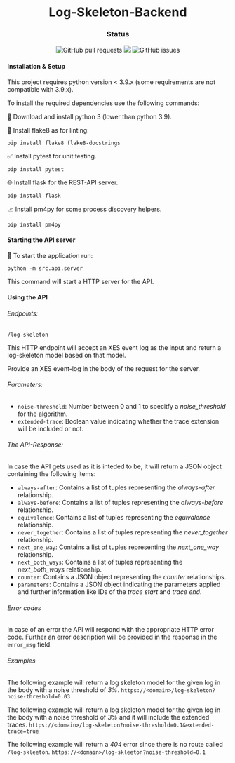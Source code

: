 <h1 align="center">Log-Skeleton-Backend</h1>

<h3 align="center"> Status </h3>

<p align="center">
  <img alt="GitHub pull requests" src="https://img.shields.io/github/issues-pr/Process-Discover-Log-Skeleton/Log-Skeleton-Backend">
  <img src="https://github.com/Process-Discover-Log-Skeleton/Log-Skeleton-Backend/workflows/Build/badge.svg?branch=development"/>
  <img alt="GitHub issues" src="https://img.shields.io/github/issues/Process-Discover-Log-Skeleton/Log-Skeleton-Backend">
</p>


#### Installation & Setup

This project requires python version < 3.9.x (some requirements are not compatible with 3.9.x).

To install the required dependencies use the following commands:

🐍 Download and install python 3 (lower than python 3.9).

🚨 Install flake8 as for linting:

```pip install flake8 flake8-docstrings```


✅ Install pytest for unit testing.

  ```pip install pytest```

🌐 Install flask for the REST-API server.

  ```pip install flask```

📈 Install pm4py for some process discovery helpers.

  ```pip install pm4py```


#### Starting the API server

🚀 To start the application run:

  ```python -m src.api.server```

This command will start a HTTP server for the API.


#### Using the API

###### Endpoints:

```/log-skeleton```

This HTTP endpoint will accept an XES event log as the input and return a log-skeleton model based on that model.

Provide an XES event-log in the body of the request for the server.

###### Parameters:

- `noise-threshold`: Number between 0 and 1 to specitfy a _noise_threshold_ for the algorithm.
- `extended-trace`: Boolean value indicating whether the trace extension will be included or not.

###### The API-Response:

In case the API gets used as it is inteded to be, it will return a JSON object containing the following items:

- `always-after`: Contains a list of tuples representing the _always-after_ relationship.
- `always-before`: Contains a list of tuples representing the _always-before_ relationship.
- `equivalence`: Contains a list of tuples representing the _equivalence_ relationship.
- `never_together`: Contains a list of tuples representing the _never_together_ relationship.
- `next_one_way`: Contains a list of tuples representing the _next_one_way_ relationship.
- `next_both_ways`: Contains a list of tuples representing the _next_both_ways_ relationship.
- `counter`: Contains a JSON object representing the _counter_ relationships.
- `parameters`: Contains a JSON object indicating the parameters applied and further information like IDs of the _trace start_ and _trace end_.

###### Error codes

In case of an error the API will respond with the appropriate HTTP error code. Further an error description will be provided in the response in the `error_msg` field.

###### Examples

The following example will return a log skeleton model for the given log in the body with a noise threshold of _3%_.
`https://<domain>/log-skeleton?noise-threshold=0.03`

The following example will return a log skeleton model for the given log in the body with a noise threshold of _3%_ and it will include the extended traces.
`https://<domain>/log-skeleton?noise-threshold=0.1&extended-trace=true`

The following example will return a _404_ error since there is no route called `/log-skleeton`.
`https://<domain>/log-skleeton?noise-threshold=0.1`
